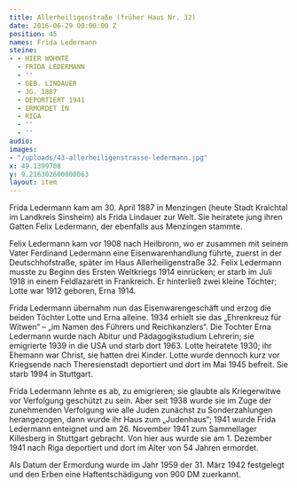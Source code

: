 ```yaml
---
title: Allerheiligenstraße (früher Haus Nr. 32)
date: 2016-06-29 00:00:00 Z
position: 45
names: Frida Ledermann
steine:
- - HIER WOHNTE
  - FRIDA LEDERMANN
  - ''
  - GEB. LINDAUER
  - JG. 1887
  - DEPORTIERT 1941
  - ERMORDET IN
  - RIGA
  - ''
  - ''
audio: 
images:
- "/uploads/43-allerheiligenstrasse-ledermann.jpg"
x: 49.1399708
y: 9.216302600000063
layout: item
---
```


Frida Ledermann kam am 30. April 1887 in Menzingen (heute Stadt Kraichtal im Landkreis Sinsheim) als Frida Lindauer zur Welt. Sie heiratete jung ihren Gatten Felix Ledermann, der ebenfalls aus Menzingen stammte.

Felix Ledermann kam vor 1908 nach Heilbronn, wo er zusammen mit seinem Vater Ferdinand Ledermann eine Eisenwarenhandlung führte, zuerst in der Deutschhofstraße, später im Haus Allerheiligenstraße 32. Felix Ledermann musste zu Beginn des Ersten Weltkriegs 1914 einrücken; er starb im Juli 1918 in einem Feldlazarett in Frankreich. Er hinterließ zwei kleine Töchter; Lotte war 1912 geboren, Erna 1914.

Frida Ledermann übernahm nun das Eisenwarengeschäft und erzog die beiden Töchter Lotte und Erna alleine. 1934 erhielt sie das „Ehrenkreuz für Witwen“ – „im Namen des Führers und Reichkanzlers“. Die Tochter Erna Ledermann wurde nach Abitur und Pädagogikstudium Lehrerin; sie emigrierte 1939 in die USA und starb dort 1963. Lotte heiratete 1930; ihr Ehemann war Christ, sie hatten drei Kinder. Lotte wurde dennoch kurz vor Kriegsende nach Theresienstadt deportiert und dort im Mai 1945 befreit. Sie starb 1994 in Stuttgart.

Frida Ledermann lehnte es ab, zu emigrieren; sie glaubte als Kriegerwitwe vor Verfolgung geschützt zu sein. Aber seit 1938 wurde sie im Zuge der zunehmenden Verfolgung wie alle Juden zunächst zu Sonderzahlungen herangezogen, dann wurde ihr Haus zum „Judenhaus“; 1941 wurde Frida Ledermann enteignet und am 26. November 1941 zum Sammellager Killesberg in Stuttgart gebracht. Von hier aus wurde sie am 1. Dezember 1941 nach Riga deportiert und dort im Alter von 54 Jahren ermordet.

Als Datum der Ermordung wurde im Jahr 1959 der 31. März 1942 festgelegt und den Erben eine Haftentschädigung von 900 DM zuerkannt.